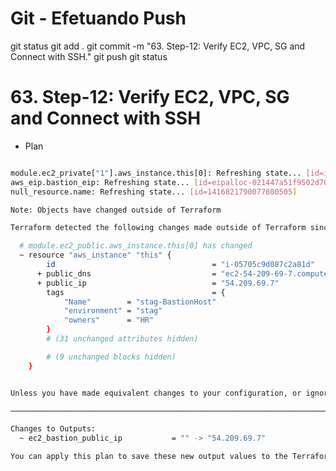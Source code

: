 
# ############################################################################
# ############################################################################
# ############################################################################
# Git - Efetuando Push

git status
git add .
git commit -m "63. Step-12: Verify EC2, VPC, SG and Connect with SSH."
git push
git status



# ############################################################################
# ############################################################################
# ############################################################################
#  63. Step-12: Verify EC2, VPC, SG and Connect with SSH


- Plan

~~~~bash

module.ec2_private["1"].aws_instance.this[0]: Refreshing state... [id=i-0a79e9e3765dc238e]
aws_eip.bastion_eip: Refreshing state... [id=eipalloc-021447a51f9502d70]
null_resource.name: Refreshing state... [id=1416821790077800505]

Note: Objects have changed outside of Terraform

Terraform detected the following changes made outside of Terraform since the last "terraform apply" which may have affected this plan:

  # module.ec2_public.aws_instance.this[0] has changed
  ~ resource "aws_instance" "this" {
        id                                   = "i-05705c9d087c2a81d"
      + public_dns                           = "ec2-54-209-69-7.compute-1.amazonaws.com"
      + public_ip                            = "54.209.69.7"
        tags                                 = {
            "Name"        = "stag-BastionHost"
            "environment" = "stag"
            "owners"      = "HR"
        }
        # (31 unchanged attributes hidden)

        # (9 unchanged blocks hidden)
    }


Unless you have made equivalent changes to your configuration, or ignored the relevant attributes using ignore_changes, the following plan may include actions to undo or respond to these changes.

─────────────────────────────────────────────────────────────────────────────────────────────────────────────────────────────────────────────────────────────────────────────────────────────────────────────────────────────────────────────────────────────────────────

Changes to Outputs:
  ~ ec2_bastion_public_ip           = "" -> "54.209.69.7"

You can apply this plan to save these new output values to the Terraform state, without changing any real infrastructure.

~~~~